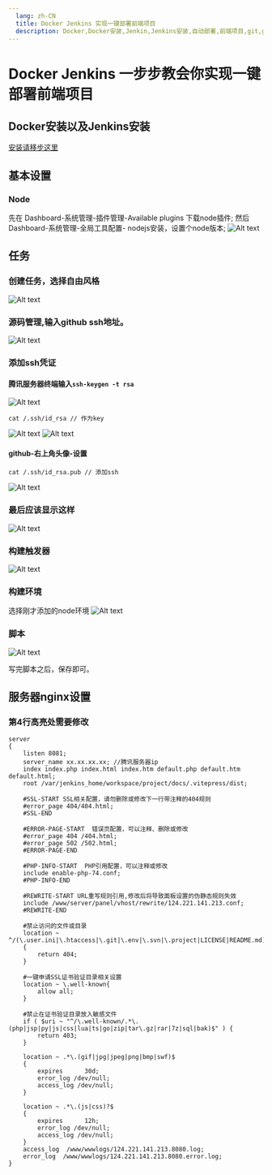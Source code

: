 ```yaml
---
  lang: zh-CN
  title: Docker Jenkins 实现一键部署前端项目
  description: Docker,Docker安装,Jenkin,Jenkins安装,自动部署,前端项目,git,gitee,自动,部署
---
```

# Docker Jenkins 一步步教会你实现一键部署前端项目

<!-- ## 思路 -->
<!-- 我们使用Docker安装Jenkins，让Jenkins监控github(或者gitee)push，然后下拉代码、打包进而部署到服务器 -->
## Docker安装以及Jenkins安装

[安装请移步这里](/deploy/jenkins)

## 基本设置

### Node

先在 Dashboard-系统管理-插件管理-Available plugins 下载node插件;
然后 Dashboard-系统管理-全局工具配置- nodejs安装，设置个node版本;
![Alt text](image-7.png)


## 任务
### 创建任务，选择自由风格
![Alt text](image-8.png)
### 源码管理,输入github ssh地址。
![Alt text](image-9.png)
### 添加ssh凭证

#### 腾讯服务器终端输入`ssh-keygen -t rsa`
![Alt text](image-10.png)

```
cat /.ssh/id_rsa // 作为key

```
![Alt text](image-12.png)
![Alt text](image-11.png)

#### github-右上角头像-设置
```
cat /.ssh/id_rsa.pub // 添加ssh
```
![Alt text](image-14.png)

### 最后应该显示这样
![Alt text](image-15.png)

### 构建触发器
![Alt text](image-17.png)

### 构建环境
选择刚才添加的node环境
![Alt text](image-18.png)

### 脚本
![Alt text](image-19.png)

写完脚本之后，保存即可。

## 服务器nginx设置
### 第4行高亮处需要修改
``` nginx {4}
server
{
    listen 8081;
    server_name xx.xx.xx.xx; //腾讯服务器ip
    index index.php index.html index.htm default.php default.htm default.html;
    root /var/jenkins_home/workspace/project/docs/.vitepress/dist;

    #SSL-START SSL相关配置，请勿删除或修改下一行带注释的404规则
    #error_page 404/404.html;
    #SSL-END

    #ERROR-PAGE-START  错误页配置，可以注释、删除或修改
    #error_page 404 /404.html;
    #error_page 502 /502.html;
    #ERROR-PAGE-END

    #PHP-INFO-START  PHP引用配置，可以注释或修改
    include enable-php-74.conf;
    #PHP-INFO-END

    #REWRITE-START URL重写规则引用,修改后将导致面板设置的伪静态规则失效
    include /www/server/panel/vhost/rewrite/124.221.141.213.conf;
    #REWRITE-END

    #禁止访问的文件或目录
    location ~ ^/(\.user.ini|\.htaccess|\.git|\.env|\.svn|\.project|LICENSE|README.md)
    {
        return 404;
    }

    #一键申请SSL证书验证目录相关设置
    location ~ \.well-known{
        allow all;
    }

    #禁止在证书验证目录放入敏感文件
    if ( $uri ~ "^/\.well-known/.*\.(php|jsp|py|js|css|lua|ts|go|zip|tar\.gz|rar|7z|sql|bak)$" ) {
        return 403;
    }

    location ~ .*\.(gif|jpg|jpeg|png|bmp|swf)$
    {
        expires      30d;
        error_log /dev/null;
        access_log /dev/null;
    }

    location ~ .*\.(js|css)?$
    {
        expires      12h;
        error_log /dev/null;
        access_log /dev/null;
    }
    access_log  /www/wwwlogs/124.221.141.213.8080.log;
    error_log  /www/wwwlogs/124.221.141.213.8080.error.log;
}
```


